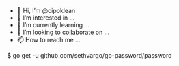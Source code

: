 - 👋 Hi, I’m @cipoklean
- 👀 I’m interested in ...
- 🌱 I’m currently learning ...
- 💞️ I’m looking to collaborate on ...
- 📫 How to reach me ...

<!---
cipoklean/cipoklean is a ✨ special ✨ repository because its `README.md` (this file) appears on your GitHub profile.
You can click the Preview link to take a look at your changes.
--->
$ go get -u github.com/sethvargo/go-password/password
